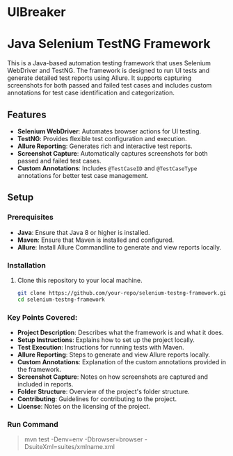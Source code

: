 # UIBreaker
# Java Selenium TestNG Framework

This is a Java-based automation testing framework that uses Selenium WebDriver and TestNG. The framework is designed to run UI tests and generate detailed test reports using Allure. It supports capturing screenshots for both passed and failed test cases and includes custom annotations for test case identification and categorization.

## Features

- **Selenium WebDriver**: Automates browser actions for UI testing.
- **TestNG**: Provides flexible test configuration and execution.
- **Allure Reporting**: Generates rich and interactive test reports.
- **Screenshot Capture**: Automatically captures screenshots for both passed and failed test cases.
- **Custom Annotations**: Includes `@TestCaseID` and `@TestCaseType` annotations for better test case management.

## Setup

### Prerequisites

- **Java**: Ensure that Java 8 or higher is installed.
- **Maven**: Ensure that Maven is installed and configured.
- **Allure**: Install Allure Commandline to generate and view reports locally.

### Installation

1. Clone this repository to your local machine.
   ```bash
   git clone https://github.com/your-repo/selenium-testng-framework.git
   cd selenium-testng-framework
### Key Points Covered:

- **Project Description**: Describes what the framework is and what it does.
- **Setup Instructions**: Explains how to set up the project locally.
- **Test Execution**: Instructions for running tests with Maven.
- **Allure Reporting**: Steps to generate and view Allure reports locally.
- **Custom Annotations**: Explanation of the custom annotations provided in the framework.
- **Screenshot Capture**: Notes on how screenshots are captured and included in reports.
- **Folder Structure**: Overview of the project's folder structure.
- **Contributing**: Guidelines for contributing to the project.
- **License**: Notes on the licensing of the project.


### Run Command 
>mvn test -Denv=env -Dbrowser=browser -DsuiteXml=suites/xmlname.xml

